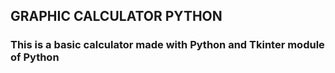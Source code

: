 ## GRAPHIC CALCULATOR PYTHON
### This is a basic calculator made with Python and Tkinter module of Python